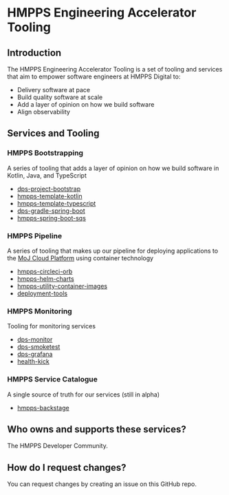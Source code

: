 # HMPPS Engineering Accelerator Tooling

## Introduction

The HMPPS Engineering Accelerator Tooling is a set of tooling and services that aim to empower software engineers at HMPPS Digital to:

- Delivery software at pace
- Build quality software at scale
- Add a layer of opinion on how we build software
- Align observability

## Services and Tooling

### HMPPS Bootstrapping

A series of tooling that adds a layer of opinion on how we build software in Kotlin, Java, and TypeScript

- [dps-project-bootstrap](https://github.com/ministryofjustice/dps-project-bootstrap)
- [hmpps-template-kotlin](https://github.com/ministryofjustice/hmpps-template-kotlin)
- [hmpps-template-typescript](https://github.com/ministryofjustice/hmpps-template-typescript)
- [dps-gradle-spring-boot](https://github.com/ministryofjustice/dps-gradle-spring-boot)
- [hmpps-spring-boot-sqs](https://github.com/ministryofjustice/hmpps-spring-boot-sqs)

### HMPPS Pipeline

A series of tooling that makes up our pipeline for deploying applications to the [MoJ Cloud Platform](https://user-guide.cloud-platform.service.justice.gov.uk/#cloud-platform-user-guide) using container technology

- [hmpps-circleci-orb](https://github.com/ministryofjustice/hmpps-circleci-orb)
- [hmpps-helm-charts](https://github.com/ministryofjustice/hmpps-helm-charts)
- [hmpps-utility-container-images](https://github.com/ministryofjustice/hmpps-utility-container-images)
- [deployment-tools](https://github.com/ministryofjustice/deployment-tools)

### HMPPS Monitoring

Tooling for monitoring services

- [dps-monitor](https://github.com/ministryofjustice/dps-monitor)
- [dps-smoketest](https://github.com/ministryofjustice/dps-smoketest)
- [dps-grafana](https://github.com/ministryofjustice/dps-grafana)
- [health-kick](https://github.com/ministryofjustice/health-kick)

### HMPPS Service Catalogue

A single source of truth for our services (still in alpha)

- [hmpps-backstage](https://github.com/ministryofjustice/hmpps-backstage)

## Who owns and supports these services?

The HMPPS Developer Community.

## How do I request changes?

You can request changes by creating an issue on this GitHub repo.

